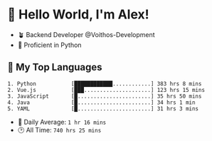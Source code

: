# 👋 Hello World, I'm Alex!

- 🪴 Backend Developer @Voithos-Development
- 🐍 Proficient in Python

## 💚 My Top Languages
```
1. Python           [████████████............] 383 hrs 8 mins
2. Vue.js           [███.....................] 123 hrs 15 mins
3. JavaScript       [█.......................] 35 hrs 50 mins
4. Java             [█.......................] 34 hrs 1 min
5. YAML             [█.......................] 31 hrs 3 mins
```
- 💪 Daily Average: `1 hr 16 mins`
- 🕑 All Time: `740 hrs 25 mins`